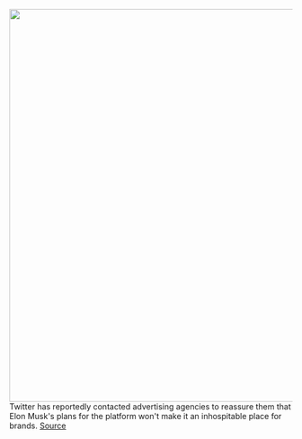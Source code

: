 <img src='https://cdn.vox-cdn.com/thumbor/NEfAwUXA7E4mqhLKYn3GMd9SS5g=/0x0:2040x1360/1200x800/filters:focal(857x517:1183x843)/cdn.vox-cdn.com/uploads/chorus_image/image/70803710/acastro_180827_1777_0004.0.jpg' width='700px' /><br/>
Twitter has reportedly contacted advertising agencies to reassure them that Elon Musk's plans for the platform won't make it an inhospitable place for brands.
<a href='https://www.theverge.com/2022/4/28/23046139/twitter-elon-musk-free-speech-plans-toxic-advertisers-brands'> Source <a/>